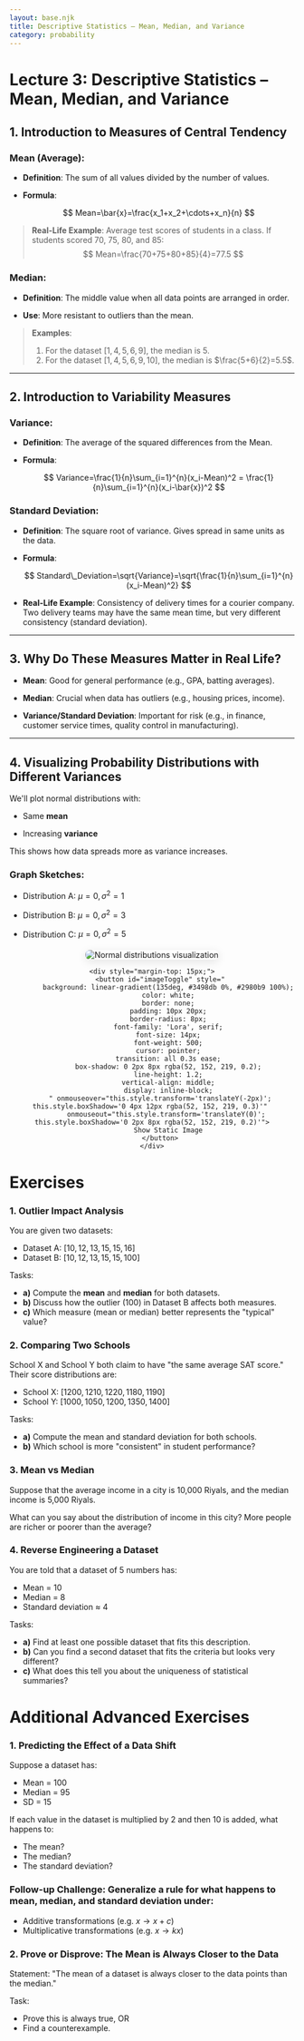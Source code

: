 ```yaml
---
layout: base.njk
title: Descriptive Statistics – Mean, Median, and Variance
category: probability
---
```


# Lecture 3: Descriptive Statistics – Mean, Median, and Variance

## 1. Introduction to Measures of Central Tendency

### Mean (Average):

- **Definition**: The sum of all values divided by the number of values.
    
- **Formula**:
    
    $$ Mean=\bar{x}=\frac{x_1+x_2+\cdots+x_n}{n} $$
> **Real-Life Example**: Average test scores of students in a class. If students scored 70, 75, 80, and 85:
> $$ Mean=\frac{70+75+80+85}{4}=77.5 $$

### Median:

- **Definition**: The middle value when all data points are arranged in order.
    
- **Use**: More resistant to outliers than the mean.
    
> **Examples**: 
> 1. For the dataset $[1, 4, 5, 6, 9]$, the median is $5$.
> 2. For the dataset $[1, 4, 5, 6, 9, 10]$, the median is $\frac{5+6}{2}=5.5$.

---

## 2. Introduction to Variability Measures

### Variance:

- **Definition**: The average of the squared differences from the Mean.
    
- **Formula**:
    
    $$ Variance=\frac{1}{n}\sum_{i=1}^{n}(x_i-Mean)^2 = \frac{1}{n}\sum_{i=1}^{n}(x_i-\bar{x})^2 $$

### Standard Deviation:

- **Definition**: The square root of variance. Gives spread in same units as the data.

- **Formula**:
    
    $$ Standard\_Deviation=\sqrt{Variance}=\sqrt{\frac{1}{n}\sum_{i=1}^{n}(x_i-Mean)^2} $$
    
- **Real-Life Example**: Consistency of delivery times for a courier company. Two delivery teams may have the same mean time, but very different consistency (standard deviation).
    

---

## 3. Why Do These Measures Matter in Real Life?

- **Mean**: Good for general performance (e.g., GPA, batting averages).
    
- **Median**: Crucial when data has outliers (e.g., housing prices, income).
    
- **Variance/Standard Deviation**: Important for risk (e.g., in finance, customer service times, quality control in manufacturing).
    

---

## 4. Visualizing Probability Distributions with Different Variances

We'll plot normal distributions with:

- Same **mean**
    
- Increasing **variance**
    

This shows how data spreads more as variance increases.

### Graph Sketches:

- Distribution A: $\mu = 0, \sigma^2 = 1$
    
- Distribution B: $\mu = 0, \sigma^2 = 3$
    
- Distribution C: $\mu = 0, \sigma^2 = 5$
    
<div style="text-align: center; margin: 20px 0;">
    <div id="imageContainer">
        <img id="toggleImage" src="/images/normal_distributions.gif" alt="Normal distributions visualization" style="max-width: 100%; height: auto; border-radius: 8px; box-shadow: 0 4px 16px rgba(0,0,0,0.1);">
    </div>
    
    <div style="margin-top: 15px;">
        <button id="imageToggle" style="
            background: linear-gradient(135deg, #3498db 0%, #2980b9 100%);
            color: white;
            border: none;
            padding: 10px 20px;
            border-radius: 8px;
            font-family: 'Lora', serif;
            font-size: 14px;
            font-weight: 500;
            cursor: pointer;
            transition: all 0.3s ease;
            box-shadow: 0 2px 8px rgba(52, 152, 219, 0.2);
            line-height: 1.2;
            vertical-align: middle;
            display: inline-block;
        " onmouseover="this.style.transform='translateY(-2px)'; this.style.boxShadow='0 4px 12px rgba(52, 152, 219, 0.3)'" 
           onmouseout="this.style.transform='translateY(0)'; this.style.boxShadow='0 2px 8px rgba(52, 152, 219, 0.2)'">
            Show Static Image
        </button>
    </div>
</div>

<script>
document.getElementById('imageToggle').addEventListener('click', function() {
    const image = document.getElementById('toggleImage');
    const button = document.getElementById('imageToggle');
    
    if (image.src.includes('.gif')) {
        image.src = '/images/normal_distributions.png';
        button.textContent = 'Show Animated GIF';
        button.style.background = 'linear-gradient(135deg, #28a745 0%, #20c997 100%)';
    } else {
        image.src = '/images/normal_distributions.gif';
        button.textContent = 'Show Static Image';
        button.style.background = 'linear-gradient(135deg, #3498db 0%, #2980b9 100%)';
    }
});
</script>


# Exercises

### 1. Outlier Impact Analysis

You are given two datasets:

- Dataset A: $[10, 12, 13, 15, 15, 16]$
- Dataset B: $[10, 12, 13, 15, 15, 100]$

Tasks:

- **a)** Compute the **mean** and **median** for both datasets.
- **b)** Discuss how the outlier (100) in Dataset B affects both measures.
- **c)** Which measure (mean or median) better represents the "typical" value?

### 2. Comparing Two Schools
School X and School Y both claim to have "the same average SAT score." Their score distributions are:

- School X: $[1200, 1210, 1220, 1180, 1190]$
- School Y: $[1000, 1050, 1200, 1350, 1400]$

Tasks:

- **a)** Compute the mean and standard deviation for both schools.
- **b)** Which school is more "consistent" in student performance?

### 3. Mean vs Median

Suppose that the average income in a city is 10,000 Riyals, and the median income is 5,000 Riyals.

What can you say about the distribution of income in this city? More people are richer or poorer than the average?

### 4. Reverse Engineering a Dataset
You are told that a dataset of 5 numbers has:

- Mean = 10
- Median = 8
- Standard deviation ≈ 4

Tasks:

- **a)** Find at least one possible dataset that fits this description.
- **b)** Can you find a second dataset that fits the criteria but looks very different?
- **c)** What does this tell you about the uniqueness of statistical summaries?


# Additional Advanced Exercises

### 1. Predicting the Effect of a Data Shift

Suppose a dataset has:

- Mean = 100
- Median = 95
- SD = 15

If each value in the dataset is multiplied by 2 and then 10 is added, what happens to:

- The mean?
- The median?
- The standard deviation?

### Follow-up Challenge: Generalize a rule for what happens to mean, median, and standard deviation under:

- Additive transformations (e.g. $x \rightarrow x + c$)
- Multiplicative transformations (e.g. $x \rightarrow kx$)

### 2. Prove or Disprove: The Mean is Always Closer to the Data

Statement: "The mean of a dataset is always closer to the data points than the median."

Task:

- Prove this is always true, OR
- Find a counterexample.